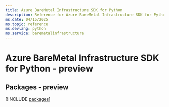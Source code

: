 ```yaml
---
title: Azure BareMetal Infrastructure SDK for Python
description: Reference for Azure BareMetal Infrastructure SDK for Python
ms.date: 04/15/2025
ms.topic: reference
ms.devlang: python
ms.service: baremetalinfrastructure
---
```

# Azure BareMetal Infrastructure SDK for Python - preview
## Packages - preview
[!INCLUDE [packages](baremetal-infrastructure-index.md)]